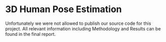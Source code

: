 # 3D Human Pose Estimation

Unfortunately we were not allowed to publish our source code for this project. 
All relevant information including Methodology and Results can be found in the final report.
